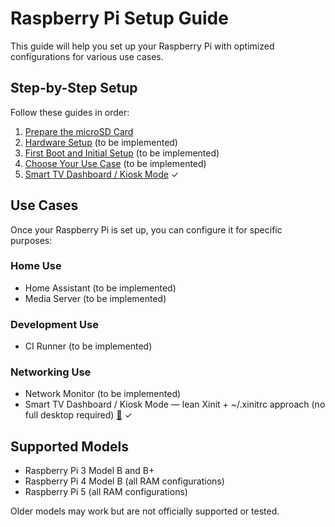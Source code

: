 # Raspberry Pi Setup Guide

This guide will help you set up your Raspberry Pi with optimized configurations for various use cases.

## Step-by-Step Setup

Follow these guides in order:

1. [Prepare the microSD Card](01-prepare-sd-card.md)
2. [Hardware Setup](02-hardware-setup.md) (to be implemented)
3. [First Boot and Initial Setup](03-first-boot.md) (to be implemented)
4. [Choose Your Use Case](04-choose-use-case.md) (to be implemented)
5. [Smart TV Dashboard / Kiosk Mode](05-smart-tv-dashboard-kiosk.md) ✓

## Use Cases

Once your Raspberry Pi is set up, you can configure it for specific purposes:

### Home Use
- Home Assistant (to be implemented)
- Media Server (to be implemented)

### Development Use
- CI Runner (to be implemented)

### Networking Use
- Network Monitor (to be implemented)
- Smart TV Dashboard / Kiosk Mode — lean Xinit + ~/.xinitrc approach (no full desktop required) [📖](05-smart-tv-dashboard-kiosk.md) ✓

## Supported Models

- Raspberry Pi 3 Model B and B+
- Raspberry Pi 4 Model B (all RAM configurations)
- Raspberry Pi 5 (all RAM configurations)

Older models may work but are not officially supported or tested.
